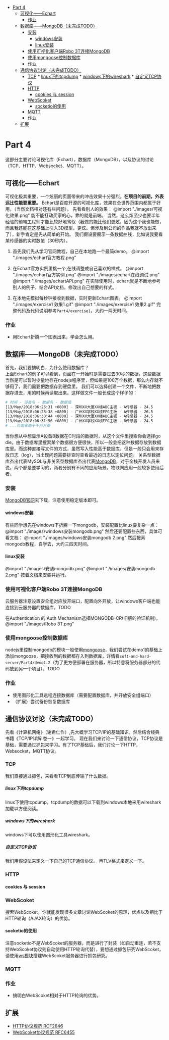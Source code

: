 <!-- @import "[TOC]" {cmd="toc" depthFrom=1 depthTo=6 orderedList=false} -->

<!-- code_chunk_output -->

* [Part 4](#part-4)
	* [可视化——Echart](#可视化echart)
		* [作业](#作业)
	* [数据库——MongoDB（未完成TODO）](#数据库mongodb未完成todo)
		* [安装](#安装)
			* [windows安装](#windows安装)
			* [linux安装](#linux安装)
		* [使用可视化客户端Robo 3T连接MongoDB](#使用可视化客户端robo-3t连接mongodb)
		* [使用mongoose控制数据库](#使用mongoose控制数据库)
		* [作业](#作业-1)
	* [通信协议讨论（未完成TODO）](#通信协议讨论未完成todo)
		* [TCP](#tcp)
				* [linux下的tcpdump](#linux下的tcpdump)
				* [windows下的wireshark](#windows下的wireshark)
				* [自定义TCP协议](#自定义tcp协议)
		* [HTTP](#http)
			* [cookies 与 session](#cookies-与-session)
		* [WebScoket](#webscoket)
			* [socketio的使用](#socketio的使用)
		* [MQTT](#mqtt)
		* [作业](#作业-2)
	* [扩展](#扩展)

<!-- /code_chunk_output -->
# Part 4 
这部分主要讨论可视化库（Echart），数据库（MongoDB），以及协议的讨论（TCP、HTTP、Websocket、MQTT）。

## 可视化——Echart
可视化极其重要，一个炫丽的页面带来的冲击效果十分强烈。__在项目的前期，外表远比性能要重要。__ Echart是百度开源的可视化库，效果在全世界范围内都属于好用，（当然文档相对还有些问题）。
先看看别人的效果： 
@import "./images/可视化效果.png"
能不能打动买家的心，靠的就是前端。
当然，这么炫至少也要半年经验的前端工程师才能比较好地驾驭（我做的能比他们更炫，因为这个我也能做，而且我还能在这基础上引入3D模型，更炫。但涉及到公司的作品我就不放出来了），新手肯定是先从简单的开始。
我们假设要展示一条数据曲线，比如说我要看某传感器的实时数值（30秒内）。

1. 首先我们先从学习官网教程，自己在本地跑一个最简demo。
@import "./images/echart官方教程.png"

2. 在Echart官方实例里挑一个,在线调整成自己喜欢的样式。
@import "./images/echart官方实例.png"
@import "./images/echart在线调试.png"
@import "./images/echartAPI.png"
在实际使用时，echart就是不断地参考别人的例子，结合API文档，修改出自己想要的样式。

3. 在本地先模拟每秒钟接收到数据，实时更新Echart图表。
@import "./images/exercise1 效果1.gif"
@import "./images/exercise1 效果2.gif"
完整代码及代码说明参考`Part4/exercise1`，大约一两天时间。
### 作业
- 用Echart折腾一个图表出来，学会怎么用。

## 数据库——MongoDB（未完成TODO）
首先，我们要搞明白，为什么使用数据库？  
上面Echart的例子可以看到，页面在一开始时是需要过去30秒的数据，这些数据当然是可以暂时少量地存在nodejs程序里，但如果是100万个数据，那么内存就不够用了，我们需要把数据存到硬盘里。
我们可以选择创建一个文件，不断地把数据存进去，用的时候再读取出来。这样做文件一般长成这个样子的：
```bash
# 时间 - 设备名 - 数据名 - 数据值
[13/May/2018:06:26:31 +0800] - 深圳XX大厦XX楼ABC主板 - A传感器 - 24.5
[13/May/2018:06:28:38 +0800] - 广州XX学校XX楼EFG主板 - A传感器 - 26.5
[13/May/2018:06:30:44 +0800] - 深圳XX大厦XX楼ABC主板 - A传感器 - 24.5
[13/May/2018:06:31:56 +0800] - 广州XX学校XX楼EFG主板 - B传感器 - 24.5
# ...后面省略千千万万条
```
当你想从中想显示A设备B数据在C时段的数据时，从这个文件里搜索你会选择go die。由于数据库里搜索某个数据很方便很快，所以一般会把这种数据存放到数据库里。而这种直接写文件的方式，虽然写入性能高于数据库，但是一般只会用来存放日志（log），当出现问题需要排查时查看最近的日志以定位问题。
关系型数据库杰出代表MySQL与非关系型数据库杰出代表[MongoDB](https://www.mongodb.com/)，对于全栈开发人员来说，两个都是要学习的，两者分别有不同的应用场景。物联网应用一般较多使用后者。
### 安装
[MongoDB官网](https://www.mongodb.com/)去下载，注意使用稳定版本即可。
#### windows安装
有些同学想先在windows下折腾一下mongodb，安装配置比linux要复杂一点：
@import "./images/windows安装mongodb.png"
然后还要配置些东西，具体可看文档：
@import "./images/windows安装mongodb 2.png"
然后搜索mongodb教程，自学去，大约三四天时间。
#### linux安装
@import "./images/安装mongodb.png"
@import "./images/安装mongodb 2.png"
按着文档来安装并运行。
### 使用可视化客户端Robo 3T连接MongoDB
云服务器注意设置安全组对应放开端口，配置向外开放，让windows客户端也能连接到云服务器的数据库。TODO

在Authentication 的 Auth Mechanism选择MONGODB-CR(旧版的验证机制)。
@import "./images/Robo 3T.png"

### 使用mongoose控制数据库
nodejs里控制mongodb的模块一般使用[mongoose](https://github.com/Automattic/mongoose)，我们尝试在demo1的基础上添加mongoose，把接收到的数据都存入到数据库，详情看`soft-and-hard-server/Part4/demo1.2`（为了更方便部署在服务器，所以特意将服务器部分的代码放到另一个项目）。TODO
### 作业
- 使用图形化工具远程连接数据库（需要配置数据库，并开放安全组端口）
- （扩展）尝试备份恢复数据库

## 通信协议讨论（未完成TODO）
先看《计算机网络》（谢希仁作）,先大概学习TCP/IP的基础知识。然后结合经典书籍《TCP/IP详解 卷一》一起学习。
现在我们来讨论一下通信协议，TCP协议是基础，需要通过抓包来学习。有了TCP基础后，我们讨论一下HTTP，Websocket，MQTT协议。
### TCP
我们直接通过抓包，来看看TCP到底传输了什么数据。
##### linux下的tcpdump
linux下使用tcpdump，tcpdump的数据可以下载到windows本地来用wireshark加载以方便阅读。
##### windows下的wireshark
windows下可以使用图形化工具wireshark。
##### 自定义TCP协议
我们用假设法来定义一下自己的TCP通信协议。
再TLV格式来定义一下。
### HTTP
#### cookies 与 session

### WebScoket
搜索WebScoket，你就能发现很多文章讨论WebScoket的原理，优点以及相比于HTTP轮询（AJAX轮询）的优势。
#### socketio的使用
注意socketio不是WebScoket的服务器，而是进行了封装（如自动重连，若不支持WebScoket协议则自动使用HTTP轮询代替），要想通过抓包研究WebScoket，请使用[ws模块](https://github.com/websockets/ws)搭建WebScoket服务器进行抓包研究。

### MQTT

### 作业
- 搞明白WebScoket相对于HTTP轮询的优势。

## 扩展
- [HTTP协议规范 RCF2646](https://tools.ietf.org/html/rfc2616)
- [WebScoket协议规范 RFC6455](https://tools.ietf.org/html/rfc6455)